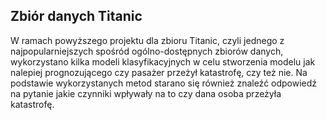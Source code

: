 ## Zbiór danych Titanic

W ramach powyższego projektu dla zbioru Titanic, czyli jednego z najpopularniejszych spośród ogólno-dostępnych zbiorów danych, wykorzystano kilka modeli klasyfikacyjnych w celu stworzenia modelu jak nalepiej prognozującego czy pasażer przeżył katastrofę, czy też nie. 
Na podstawie wykorzystanych metod starano się również znaleźć odpowiedź na pytanie jakie czynniki wpływały na to czy dana osoba przeżyła katastrofę.
